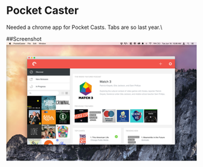 Pocket Caster
======

Needed a chrome app for Pocket Casts. Tabs are so last year.\

##Screenshot
![Screenshot](assets/pocketcaster_window.png)